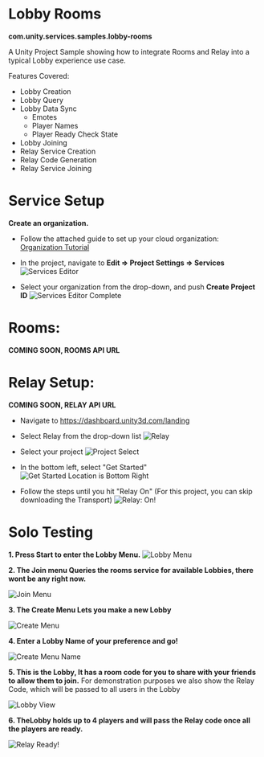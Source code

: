 # Lobby Rooms
  **com.unity.services.samples.lobby-rooms**

A Unity Project Sample showing how to integrate Rooms and Relay into a typical Lobby experience use case.

Features Covered:
- Lobby Creation
- Lobby Query
- Lobby Data Sync
  - Emotes
  - Player Names
  - Player Ready Check State  
- Lobby Joining
- Relay Service Creation
- Relay Code Generation
- Relay Service Joining

# Service Setup
**Create an organization.**

- Follow the attached guide to set up your cloud organization:
[Organization Tutorial](https://support.unity.com/hc/en-us/articles/208592876-How-do-I-create-a-new-Organization-)

- In the project, navigate to **Edit => Project Settings => Services**
	![Services Editor](~Documentation/Images/services1.PNG?raw=false "Service in Editor" )


- Select your organization from the drop-down, and push **Create Project ID**
	![Services Editor Complete](~Documentation/Images/services2.PNG?raw=false "Service in Editor set up.")

# Rooms:
**COMING SOON, ROOMS API URL**


# Relay Setup:
**COMING SOON, RELAY API URL**

- Navigate to https://dashboard.unity3d.com/landing

- Select Relay from the drop-down list
	![Relay](~Documentation/Images/dashboard1.PNG?raw=true "Relay location.")
- Select your project
	![Project Select](~Documentation/Images/dashboard2.PNG?raw=true "Project Select")
- In the bottom left, select "Get Started"
	![Get Started Location is Bottom Right](~Documentation/Images/dashboard3.PNG?raw=true "Bottom right for Getting Started")
- Follow the steps until you hit "Relay On"
	(For this project, you can skip downloading the Transport)
	![Relay: On!](~Documentation/Images/dashboard4.PNG?raw=true "Hit Relay On")

# Solo Testing


**1. Press Start to enter the Lobby Menu.**
![Lobby Menu](~Documentation/Images/mainMenu1.PNG?raw=true "Lobby Menu")

**2. The Join menu Queries the rooms service for available Lobbies, there wont be any right now.**

![Join Menu](~Documentation/Images/joinMenu2.PNG?raw=true "Join Menu")


**3. The Create Menu Lets you make a new Lobby**

![Create Menu](~Documentation/Images/createMenu3.PNG?raw=true "Create Menu")


**4. Enter a Lobby Name of your preference and go!**

![Create Menu Name](~Documentation/Images/createMenuName4.PNG?raw=true "Create Menu Name")


**5. This is the Lobby, It has a room code for you to share with your friends to allow them to join.**
For demonstration purposes we also show the Relay Code, which will be passed to all users in the Lobby

![Lobby View](~Documentation/Images/lobbyView5.PNG?raw=true "Lobby View")


**6. TheLobby holds up to 4 players and will pass the Relay code once all the players are ready.**

![Relay Ready!](~Documentation/Images/lobbyViewIP6.PNG?raw=true "Create Menu Name")
